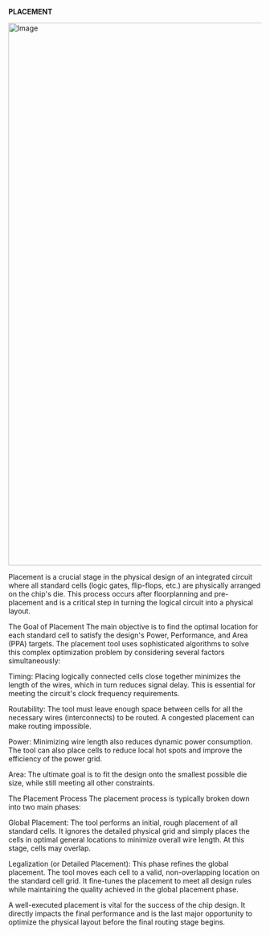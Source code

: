 **PLACEMENT**

<img width="1920" height="1080" alt="Image" src="https://github.com/user-attachments/assets/bb901b89-aada-40ee-aa5c-6fc08a6a9914" />

Placement is a crucial stage in the physical design of an integrated circuit where all standard cells (logic gates, flip-flops, etc.) are physically arranged on the chip's die. This process occurs after floorplanning and pre-placement and is a critical step in turning the logical circuit into a physical layout.

The Goal of Placement
The main objective is to find the optimal location for each standard cell to satisfy the design's Power, Performance, and Area (PPA) targets. The placement tool uses sophisticated algorithms to solve this complex optimization problem by considering several factors simultaneously:

Timing: Placing logically connected cells close together minimizes the length of the wires, which in turn reduces signal delay. This is essential for meeting the circuit's clock frequency requirements.

Routability: The tool must leave enough space between cells for all the necessary wires (interconnects) to be routed. A congested placement can make routing impossible.

Power: Minimizing wire length also reduces dynamic power consumption. The tool can also place cells to reduce local hot spots and improve the efficiency of the power grid.

Area: The ultimate goal is to fit the design onto the smallest possible die size, while still meeting all other constraints.

The Placement Process
The placement process is typically broken down into two main phases:

Global Placement: The tool performs an initial, rough placement of all standard cells. It ignores the detailed physical grid and simply places the cells in optimal general locations to minimize overall wire length. At this stage, cells may overlap.

Legalization (or Detailed Placement): This phase refines the global placement. The tool moves each cell to a valid, non-overlapping location on the standard cell grid. It fine-tunes the placement to meet all design rules while maintaining the quality achieved in the global placement phase.

A well-executed placement is vital for the success of the chip design. It directly impacts the final performance and is the last major opportunity to optimize the physical layout before the final routing stage begins.
